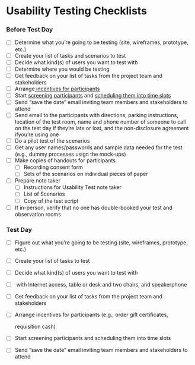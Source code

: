 # Usability Testing Checklists

### **Before Test Day**

* [ ] Determine what you’re going to be testing (site, wireframes, prototype, etc.)
* [ ] Create your list of tasks and scenarios to test
* [ ] Decide what kind(s) of users you want to test with
* [ ] Determine where you would be testing
* [ ] Get feedback on your list of tasks from the project team and stakeholders
* [ ] Arrange[ incentives for participants](../../../research-planning-draft/compensation-guidelines.md)
* [ ] Start [screening participants](../../../recruiting-draft/) and [scheduling them into time slots](../../../research-planning/scheduling.md)
* [ ] Send “save the date” email inviting team members and stakeholders to attend
* [ ] Send email to the participants with directions, parking instructions, location of the test room, name and phone number of someone to call on the test day if they’re late or lost, and the non-disclosure agreement ifyou’re using one
* [ ] Do a pilot test of the scenarios
* [ ] Get any user names/passwords and sample data needed for the test (e.g., dummy processes usign the mock-ups)
* [ ] Make copies of handouts for participants&#x20;
  * [ ] Recording consent form
  * [ ] Sets of the scenarios on individual pieces of paper
* [ ] Prepare note taker&#x20;
  * [ ] Instructions for Usability Test note taker
  * [ ] List of Scenarios&#x20;
  * [ ] Copy of the test script
* [ ] If in-person, verify that no one has double-booked your test and observation rooms

### **Test Day**

* [ ] Figure out what you’re going to be testing (site, wireframes, prototype, etc.)
* [ ] Create your list of tasks to test
* [ ] Decide what kind(s) of users you want to test with
* [ ] &#x20;with Internet access, table or desk and two chairs, and speakerphone
* [ ] Get feedback on your list of tasks from the project team and stakeholders
*   [ ] Arrange incentives for participants (e.g., order gift certificates,

    requisition cash)
* [ ] Start screening participants and scheduling them into time slots
* [ ] Send “save the date” email inviting team members and stakeholders to attend
